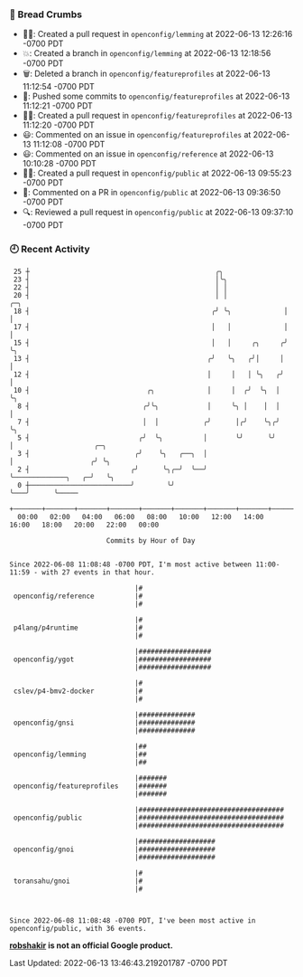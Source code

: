 ### 🍞 Bread Crumbs

 * ✍🏼: Created a pull request in `openconfig/lemming` at 2022-06-13 12:26:16 -0700 PDT
 * 💥: Created a branch in `openconfig/lemming` at 2022-06-13 12:18:56 -0700 PDT
 * 🗑: Deleted a branch in `openconfig/featureprofiles` at 2022-06-13 11:12:54 -0700 PDT
 * 🚢: Pushed some commits to `openconfig/featureprofiles` at 2022-06-13 11:12:21 -0700 PDT
 * ✍🏼: Created a pull request in `openconfig/featureprofiles` at 2022-06-13 11:12:20 -0700 PDT
 * 😃: Commented on an issue in `openconfig/featureprofiles` at 2022-06-13 11:12:08 -0700 PDT
 * 😃: Commented on an issue in `openconfig/reference` at 2022-06-13 10:10:28 -0700 PDT
 * ✍🏼: Created a pull request in `openconfig/public` at 2022-06-13 09:55:23 -0700 PDT
 * 💬: Commented on a PR in  `openconfig/public` at 2022-06-13 09:36:50 -0700 PDT
 * 🔍: Reviewed a pull request in  `openconfig/public` at 2022-06-13 09:37:10 -0700 PDT

### 🕘 Recent Activity
```
 25 ┼                                              ╭╮
 23 ┤                                              │╰╮
 22 ┤                                              │ │
 20 ┤                                              │ │              ╭─╮
 18 ┤                                             ╭╯ ╰╮             │ │
 17 ┤                                             │   │             │ │
 15 ┤                                             │   │     ╭╮     ╭╯ ╰╮
 13 ┤                                            ╭╯   ╰╮   ╭╯│     │   │
 12 ┤                                            │     │   │ ╰╮   ╭╯   │
 10 ┤                             ╭╮             │     │  ╭╯  ╰╮  │    ╰╮
  8 ┤                            ╭╯╰╮            │     ╰╮ │    │  │     │
  7 ┤                            │  │           ╭╯      │╭╯    ╰╮╭╯     ╰╮
  5 ┤                           ╭╯  ╰╮          │       ╰╯      ╰╯       │                    ╭─╮
  3 ┤                          ╭╯    ╰╮   ╭──╮  │                        │                   ╭╯ ╰╮
  2 ┤                         ╭╯      ╰╮╭─╯  ╰──╯                        ╰─────────────╮   ╭─╯   ╰╮
  0 ┼─────────────────────────╯        ╰╯                                              ╰───╯      ╰─────
    +───────+───────+───────+───────+───────+───────+───────+───────+───────+───────+───────+───────+────
  00:00   02:00   04:00   06:00   08:00   10:00   12:00   14:00   16:00   18:00   20:00   22:00   00:00   

						Commits by Hour of Day


Since 2022-06-08 11:08:48 -0700 PDT, I'm most active between 11:00-11:59 - with 27 events in that hour.

```



```
                               |#
 openconfig/reference          |#
                               |#

                               |#
 p4lang/p4runtime              |#
                               |#

                               |##################
 openconfig/ygot               |##################
                               |##################

                               |#
 cslev/p4-bmv2-docker          |#
                               |#

                               |##############
 openconfig/gnsi               |##############
                               |##############

                               |##
 openconfig/lemming            |##
                               |##

                               |#######
 openconfig/featureprofiles    |#######
                               |#######

                               |####################################
 openconfig/public             |####################################
                               |####################################

                               |###################
 openconfig/gnoi               |###################
                               |###################

                               |#
 toransahu/gnoi                |#
                               |#



Since 2022-06-08 11:08:48 -0700 PDT, I've been most active in openconfig/public, with 36 events.

```
**[robshakir](mailto:robjs@google.com) is not an official Google product.**  


Last Updated: 2022-06-13 13:46:43.219201787 -0700 PDT
